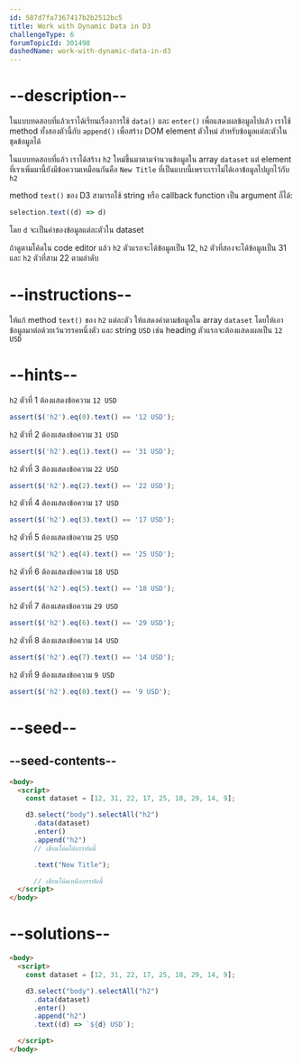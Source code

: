 ```yaml
---
id: 587d7fa7367417b2b2512bc5
title: Work with Dynamic Data in D3
challengeType: 6
forumTopicId: 301498
dashedName: work-with-dynamic-data-in-d3
---
```


# --description--

ในแบบทดสอบที่แล้วเราได้เรียนเรื่องการใช้ `data()` และ `enter()` เพื่อแสดงผลข้อมูลไปแล้ว 
เราใช้ method ทั้งสองตัวนี้กับ `append()` เพื่อสร้าง DOM element ตัวใหม่ สำหรับข้อมูลแต่ละตัวในชุดข้อมูลได้

ในแบบทดสอบที่แล้ว เราได้สร้าง `h2` ใหม่ขึ้นมาตามจำนวนข้อมูลใน array `dataset` แต่ element ที่เราเพิ่มมานี้ยังมีข้อความเหมือนกันคือ `New Title` ที่เป็นแบบนี้เพราะเราไม่ได้เอาข้อมูลไปผูกไว้กับ `h2`

method `text()` ของ D3 สามารถใช้ string หรือ callback function เป็น argument ก็ได้:

```js
selection.text((d) => d)
```

โดย `d` จะเป็นค่าของข้อมูลแต่ละตัวใน dataset 

ถ้าดูตามโค้ดใน code editor แล้ว `h2` ตัวแรกจะได้ข้อมูลเป็น 12, `h2` ตัวที่สองจะได้ข้อมูลเป็น 31 และ `h2` ตัวที่สาม 22 ตามลำดับ

# --instructions--

ให้แก้ method `text()` ของ `h2` แต่ละตัว ให้แสดงค่าตามข้อมูลใน array `dataset` โดยให้เอาข้อมูลมาต่อด้วยเว้นวรรคหนึ่งตัว และ string `USD` เช่น heading ตัวแรกจะต้องแสดงผลเป็น `12 USD`

# --hints--

 `h2` ตัวที่ 1 ต้องแสดงข้อความ `12 USD`

```js
assert($('h2').eq(0).text() == '12 USD');
```

 `h2` ตัวที่ 2 ต้องแสดงข้อความ `31 USD`

```js
assert($('h2').eq(1).text() == '31 USD');
```

 `h2` ตัวที่ 3 ต้องแสดงข้อความ `22 USD`

```js
assert($('h2').eq(2).text() == '22 USD');
```

 `h2` ตัวที่ 4 ต้องแสดงข้อความ `17 USD`

```js
assert($('h2').eq(3).text() == '17 USD');
```

 `h2` ตัวที่ 5 ต้องแสดงข้อความ `25 USD`

```js
assert($('h2').eq(4).text() == '25 USD');
```

 `h2` ตัวที่ 6 ต้องแสดงข้อความ `18 USD`

```js
assert($('h2').eq(5).text() == '18 USD');
```

 `h2` ตัวที่ 7 ต้องแสดงข้อความ `29 USD`

```js
assert($('h2').eq(6).text() == '29 USD');
```

`h2` ตัวที่ 8 ต้องแสดงข้อความ `14 USD`

```js
assert($('h2').eq(7).text() == '14 USD');
```

 `h2` ตัวที่ 9 ต้องแสดงข้อความ `9 USD`

```js
assert($('h2').eq(8).text() == '9 USD');
```

# --seed--

## --seed-contents--

```html
<body>
  <script>
    const dataset = [12, 31, 22, 17, 25, 18, 29, 14, 9];

    d3.select("body").selectAll("h2")
      .data(dataset)
      .enter()
      .append("h2")
      // เขียนโค้ดใต้บรรทัดนี้

      .text("New Title");

      // เขียนโค้ดเหนือบรรทัดนี้
  </script>
</body>
```

# --solutions--

```html
<body>
  <script>
    const dataset = [12, 31, 22, 17, 25, 18, 29, 14, 9];

    d3.select("body").selectAll("h2")
      .data(dataset)
      .enter()
      .append("h2")
      .text((d) => `${d} USD`);

  </script>
</body>
```
